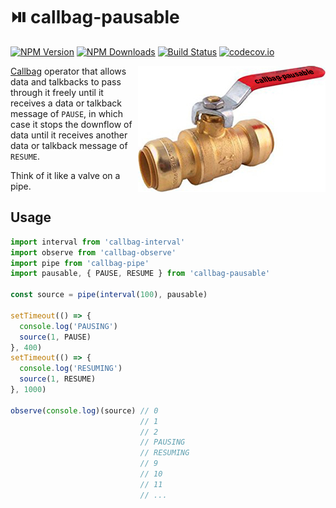 # ⏯️ callbag-pausable

[![NPM Version](https://img.shields.io/npm/v/callbag-pausable.svg?style=flat)](https://www.npmjs.com/package/callbag-pausable)
[![NPM Downloads](https://img.shields.io/npm/dm/callbag-pausable.svg?style=flat)](https://npm-stat.com/charts.html?package=callbag-pausable)
[![Build Status](https://travis-ci.org/erikras/callbag-pausable.svg?branch=master)](https://travis-ci.org/erikras/callbag-pausable)
[![codecov.io](https://codecov.io/gh/erikras/callbag-pausable/branch/master/graph/badge.svg)](https://codecov.io/gh/erikras/callbag-pausable)

<img src="valve.jpg" align="right"/>

[Callbag](https://github.com/callbag/callbag) operator that allows data and talkbacks to pass through it freely until it receives a data or talkback message of `PAUSE`, in which case it stops the downflow of data until it receives another data or talkback message of `RESUME`.

Think of it like a valve on a pipe.

## Usage

<!-- prettier-ignore -->
```js
import interval from 'callbag-interval'
import observe from 'callbag-observe'
import pipe from 'callbag-pipe'
import pausable, { PAUSE, RESUME } from 'callbag-pausable'

const source = pipe(interval(100), pausable)

setTimeout(() => {
  console.log('PAUSING')
  source(1, PAUSE)
}, 400)
setTimeout(() => {
  console.log('RESUMING')
  source(1, RESUME)
}, 1000)

observe(console.log)(source) // 0
                             // 1
                             // 2
                             // PAUSING
                             // RESUMING
                             // 9
                             // 10
                             // 11
                             // ...
```

<!-- prettier-ignore-end -->

